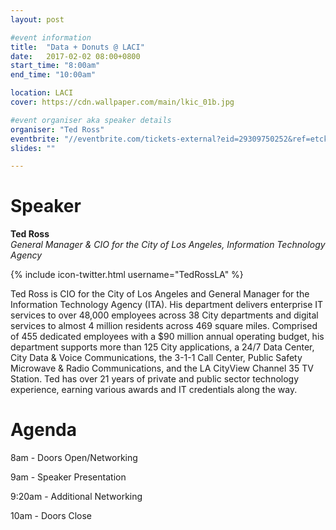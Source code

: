 ```yaml
---
layout: post

#event information
title:  "Data + Donuts @ LACI"
date:   2017-02-02 08:00+0800
start_time: "8:00am"
end_time: "10:00am"

location: LACI
cover: https://cdn.wallpaper.com/main/lkic_01b.jpg

#event organiser aka speaker details
organiser: "Ted Ross"
eventbrite: "//eventbrite.com/tickets-external?eid=29309750252&ref=etckt"
slides: ""

---
```


# Speaker
__Ted Ross__<br>
_General Manager & CIO for the City of Los Angeles, Information Technology Agency_

{% include icon-twitter.html username="TedRossLA" %}

Ted Ross is CIO for the City of Los Angeles and General Manager for the Information Technology Agency (ITA). His department delivers enterprise IT services to over 48,000 employees across 38 City departments and digital services to almost 4 million residents across 469 square miles. Comprised of 455 dedicated employees with a $90 million annual operating budget, his department supports more than 125 City applications, a 24/7 Data Center, City Data & Voice Communications, the 3-1-1 Call Center, Public Safety Microwave & Radio Communications, and the LA CityView Channel 35 TV Station. Ted has over 21 years of private and public sector technology experience, earning various awards and IT credentials along the way.


# Agenda

8am - Doors Open/Networking

9am - Speaker Presentation

9:20am - Additional Networking

10am - Doors Close
